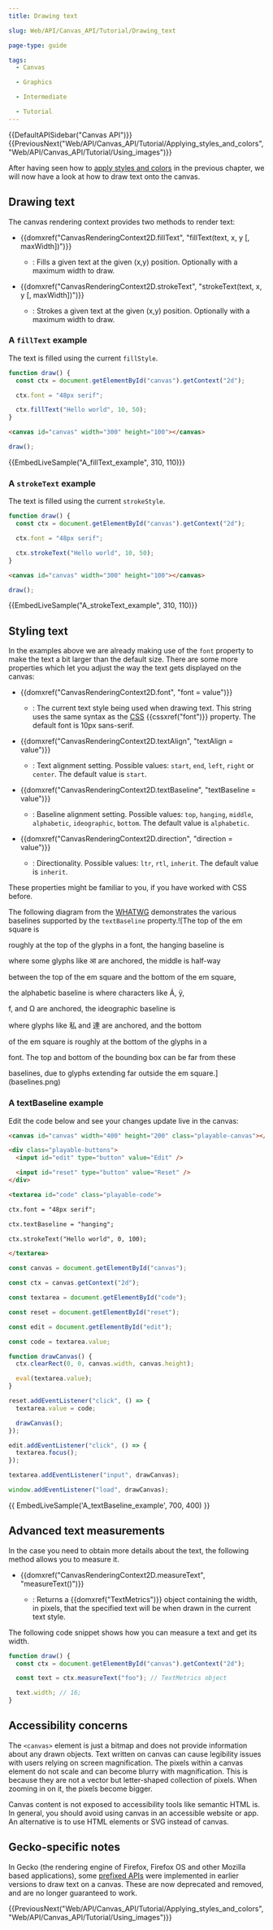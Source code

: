 ```yaml
---
title: Drawing text

slug: Web/API/Canvas_API/Tutorial/Drawing_text

page-type: guide

tags:
  - Canvas

  - Graphics

  - Intermediate

  - Tutorial
---
```


{{DefaultAPISidebar("Canvas API")}} {{PreviousNext("Web/API/Canvas_API/Tutorial/Applying_styles_and_colors", "Web/API/Canvas_API/Tutorial/Using_images")}}

After having seen how to [apply styles and colors](/en-US/docs/Web/API/Canvas_API/Tutorial/Applying_styles_and_colors) in the previous chapter, we will now have a look at how to draw text onto the canvas.

## Drawing text

The canvas rendering context provides two methods to render text:

- {{domxref("CanvasRenderingContext2D.fillText", "fillText(text, x, y [, maxWidth])")}}

  - : Fills a given text at the given (x,y) position. Optionally with a maximum width to draw.

- {{domxref("CanvasRenderingContext2D.strokeText", "strokeText(text, x, y [, maxWidth])")}}

  - : Strokes a given text at the given (x,y) position. Optionally with a maximum width to draw.

### A `fillText` example

The text is filled using the current `fillStyle`.

```js
function draw() {
  const ctx = document.getElementById("canvas").getContext("2d");

  ctx.font = "48px serif";

  ctx.fillText("Hello world", 10, 50);
}
```

```html hidden
<canvas id="canvas" width="300" height="100"></canvas>
```

```js hidden
draw();
```

{{EmbedLiveSample("A_fillText_example", 310, 110)}}

### A `strokeText` example

The text is filled using the current `strokeStyle`.

```js
function draw() {
  const ctx = document.getElementById("canvas").getContext("2d");

  ctx.font = "48px serif";

  ctx.strokeText("Hello world", 10, 50);
}
```

```html hidden
<canvas id="canvas" width="300" height="100"></canvas>
```

```js hidden
draw();
```

{{EmbedLiveSample("A_strokeText_example", 310, 110)}}

## Styling text

In the examples above we are already making use of the `font` property to make the text a bit larger than the default size. There are some more properties which let you adjust the way the text gets displayed on the canvas:

- {{domxref("CanvasRenderingContext2D.font", "font = value")}}

  - : The current text style being used when drawing text. This string uses the same syntax as the [CSS](/en-US/docs/Web/CSS) {{cssxref("font")}} property. The default font is 10px sans-serif.

- {{domxref("CanvasRenderingContext2D.textAlign", "textAlign = value")}}

  - : Text alignment setting. Possible values: `start`, `end`, `left`, `right` or `center`. The default value is `start`.

- {{domxref("CanvasRenderingContext2D.textBaseline", "textBaseline = value")}}

  - : Baseline alignment setting. Possible values: `top`, `hanging`, `middle`, `alphabetic`, `ideographic`, `bottom`. The default value is `alphabetic`.

- {{domxref("CanvasRenderingContext2D.direction", "direction = value")}}

  - : Directionality. Possible values: `ltr`, `rtl`, `inherit`. The default value is `inherit`.

These properties might be familiar to you, if you have worked with CSS before.

The following diagram from the [WHATWG](https://whatwg.org/) demonstrates the various baselines supported by the `textBaseline` property.![The top of the em square is

roughly at the top of the glyphs in a font, the hanging baseline is

where some glyphs like आ are anchored, the middle is half-way

between the top of the em square and the bottom of the em square,

the alphabetic baseline is where characters like Á, ÿ,

f, and Ω are anchored, the ideographic baseline is

where glyphs like 私 and 達 are anchored, and the bottom

of the em square is roughly at the bottom of the glyphs in a

font. The top and bottom of the bounding box can be far from these

baselines, due to glyphs extending far outside the em square.](baselines.png)

### A textBaseline example

Edit the code below and see your changes update live in the canvas:

```html hidden
<canvas id="canvas" width="400" height="200" class="playable-canvas"></canvas>

<div class="playable-buttons">
  <input id="edit" type="button" value="Edit" />

  <input id="reset" type="button" value="Reset" />
</div>

<textarea id="code" class="playable-code">

ctx.font = "48px serif";

ctx.textBaseline = "hanging";

ctx.strokeText("Hello world", 0, 100);

</textarea>
```

```js hidden
const canvas = document.getElementById("canvas");

const ctx = canvas.getContext("2d");

const textarea = document.getElementById("code");

const reset = document.getElementById("reset");

const edit = document.getElementById("edit");

const code = textarea.value;

function drawCanvas() {
  ctx.clearRect(0, 0, canvas.width, canvas.height);

  eval(textarea.value);
}

reset.addEventListener("click", () => {
  textarea.value = code;

  drawCanvas();
});

edit.addEventListener("click", () => {
  textarea.focus();
});

textarea.addEventListener("input", drawCanvas);

window.addEventListener("load", drawCanvas);
```

{{ EmbedLiveSample('A_textBaseline_example', 700, 400) }}

## Advanced text measurements

In the case you need to obtain more details about the text, the following method allows you to measure it.

- {{domxref("CanvasRenderingContext2D.measureText", "measureText()")}}

  - : Returns a {{domxref("TextMetrics")}} object containing the width, in pixels, that the specified text will be when drawn in the current text style.

The following code snippet shows how you can measure a text and get its width.

```js
function draw() {
  const ctx = document.getElementById("canvas").getContext("2d");

  const text = ctx.measureText("foo"); // TextMetrics object

  text.width; // 16;
}
```

## Accessibility concerns

The `<canvas>` element is just a bitmap and does not provide information about any drawn objects. Text written on canvas can cause legibility issues with users relying on screen magnification. The pixels within a canvas element do not scale and can become blurry with magnification. This is because they are not a vector but letter-shaped collection of pixels. When zooming in on it, the pixels become bigger.

Canvas content is not exposed to accessibility tools like semantic HTML is. In general, you should avoid using canvas in an accessible website or app. An alternative is to use HTML elements or SVG instead of canvas.

## Gecko-specific notes

In Gecko (the rendering engine of Firefox, Firefox OS and other Mozilla based applications), some [prefixed APIs](/en-US/docs/Web/API/CanvasRenderingContext2D#prefixed_apis) were implemented in earlier versions to draw text on a canvas. These are now deprecated and removed, and are no longer guaranteed to work.

{{PreviousNext("Web/API/Canvas_API/Tutorial/Applying_styles_and_colors", "Web/API/Canvas_API/Tutorial/Using_images")}}
